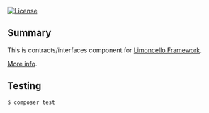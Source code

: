 [![License](https://img.shields.io/packagist/l/limoncello-php/contracts.svg)](https://packagist.org/packages/limoncello-php/contracts)

## Summary

This is contracts/interfaces component for [Limoncello Framework](https://github.com/limoncello-php/framework).

[More info](https://github.com/limoncello-php/framework).

## Testing

```bash
$ composer test
```
